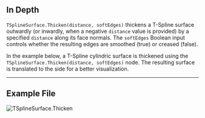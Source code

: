 ## In Depth
`TSplineSurface.Thicken(distance, softEdges)` thickens a T-Spline surface outwardly (or inwardly, when a negative `distance` value is provided) by a specified `distance` along its face normals. The `softEdges` Boolean input controls whether the resulting edges are smoothed (true) or creased (false).

In the example below, a T-Spline cylindric surface is thickened using the `TSplineSurface.Thicken(distance, softEdges)` node. The resulting surface is translated to the side for a better visualization.
___
## Example File

![TSplineSurface.Thicken](./UHLOMXPCNY3C36FQ45G3HQGKIZLSUE2QX4N7FY7ZCCOEN7F7Q6YA_img.jpg)
